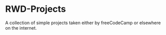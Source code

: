 # RWD-Projects
A collection of simple projects taken either by freeCodeCamp or elsewhere on the internet. 
